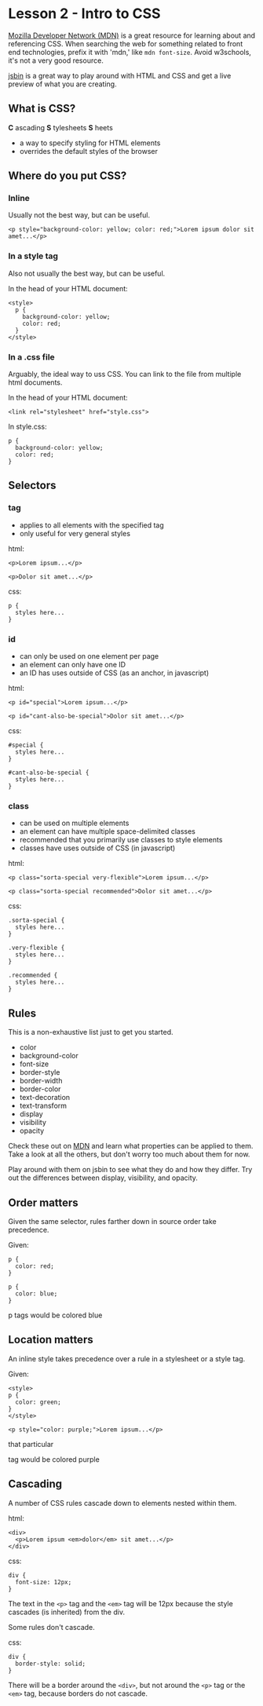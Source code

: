 # Lesson 2 - Intro to CSS

[Mozilla Developer Network (MDN)](https://developer.mozilla.org/en-US/docs/Web/CSS) is a great resource for learning about and referencing CSS. When searching the web for something related to front end technologies, prefix it with 'mdn,' like `mdn font-size`. Avoid w3schools, it's not a very good resource.

[jsbin](http://jsbin.com) is a great way to play around with HTML and CSS and get a live preview of what you are creating.

## What is CSS?

**C** ascading
**S** tylesheets
**S** heets

* a way to specify styling for HTML elements
* overrides the default styles of the browser

## Where do you put CSS?

### Inline

Usually not the best way, but can be useful.

```
<p style="background-color: yellow; color: red;">Lorem ipsum dolor sit amet...</p>
```

### In a style tag

Also not usually the best way, but can be useful.

In the head of your HTML document:

```
<style>
  p {
    background-color: yellow;
    color: red;
  }
</style>
```

### In a .css file

Arguably, the ideal way to uss CSS. You can link to the file from multiple html documents.

In the head of your HTML document:

```
<link rel="stylesheet" href="style.css">
```

In style.css:

```
p {
  background-color: yellow;
  color: red;
}
```

## Selectors

### tag

* applies to all elements with the specified tag
* only useful for very general styles

html:

```
<p>Lorem ipsum...</p>

<p>Dolor sit amet...</p>
```

css:

```
p {
  styles here...
}
```

### id

* can only be used on one element per page
* an element can only have one ID
* an ID has uses outside of CSS (as an anchor, in javascript)

html:

```
<p id="special">Lorem ipsum...</p>

<p id="cant-also-be-special">Dolor sit amet...</p>
```

css:

```
#special {
  styles here...
}

#cant-also-be-special {
  styles here...
}
```

### class

* can be used on multiple elements
* an element can have multiple space-delimited classes
* recommended that you primarily use classes to style elements
* classes have uses outside of CSS (in javascript)

html:

```
<p class="sorta-special very-flexible">Lorem ipsum...</p>

<p class="sorta-special recommended">Dolor sit amet...</p>
```

css:

```
.sorta-special {
  styles here...
}

.very-flexible {
  styles here...
}

.recommended {
  styles here...
}
```

## Rules

This is a non-exhaustive list just to get you started.

- color
- background-color
- font-size
- border-style
- border-width
- border-color
- text-decoration
- text-transform
- display
- visibility
- opacity


Check these out on [MDN](https://developer.mozilla.org/en-US/docs/Web/CSS/Reference) and learn what properties can be applied to them. Take a look at all the others, but don't worry too much about them for now.

Play around with them on jsbin to see what they do and how they differ. Try out the differences between display, visibility, and opacity.


## Order matters

Given the same selector, rules farther down in source order take precedence.

Given:

```
p {
  color: red;
}

p {
  color: blue;
}
```

p tags would be colored blue

## Location matters

An inline style takes precedence over a rule in a stylesheet or a style tag.


Given:

```
<style>
p {
  color: green;
}
</style>

<p style="color: purple;">Lorem ipsum...</p>
```

that particular <p> tag would be colored purple

## Cascading

A number of CSS rules cascade down to elements nested within them.

html:

```
<div>
  <p>Lorem ipsum <em>dolor</em> sit amet...</p>
</div>
```

css:

```
div {
  font-size: 12px;
}
```

The text in the `<p>` tag and the `<em>` tag will be 12px because the style cascades (is inherited) from the div.

Some rules don't cascade.

css:

```
div {
  border-style: solid;
}
```

There will be a border around the `<div>`, but not around the `<p>` tag or the `<em>` tag, because borders do not cascade.

